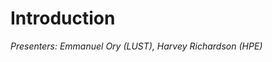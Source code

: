 # Introduction

*Presenters: Emmanuel Ory (LUST), Harvey Richardson (HPE)*

<!--
<video src="https://462000265.lumidata.eu/4day-20231003/recordings/1_00_Introduction.mp4" controls="controls">
</video>
-->

<!--
Archived materials on LUMI:

-   Recording: `/appl/local/training/4day-20231003/recordings/1_00_Introduction.mp4`
-->
